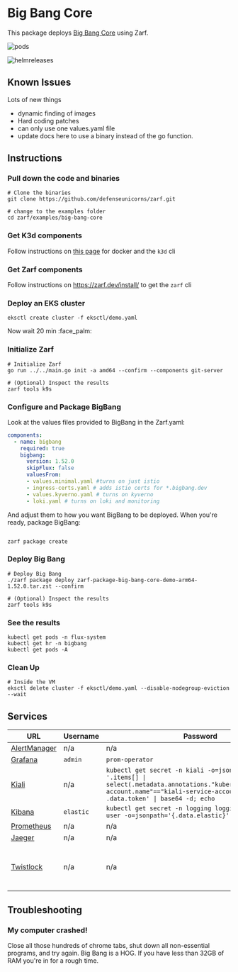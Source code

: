 # Big Bang Core

This package deploys [Big Bang Core](https://repo1.dso.mil/platform-one/big-bang/bigbang) using Zarf.

![pods](./images/pods.png)

![helmreleases](./images/helmreleases.png)

## Known Issues

Lots of new things
* dynamic finding of images
* Hard coding patches
* can only use one values.yaml file
* update docs here to use a binary instead of the go function.

## Instructions

### Pull down the code and binaries

```shell
# Clone the binaries
git clone https://github.com/defenseunicorns/zarf.git

# change to the examples folder
cd zarf/examples/big-bang-core

```

### Get K3d components

Follow instructions on [this page](../../docs/13-walkthroughs/index.md#walk-through-prerequisites) for docker and the `k3d` cli

### Get Zarf components

Follow instructions on  https://zarf.dev/install/ to get the `zarf` cli

### Deploy an EKS cluster

```shell
eksctl create cluster -f eksctl/demo.yaml
```

Now wait 20 min :face_palm:

### Initialize Zarf

```shell
# Initialize Zarf
go run ../../main.go init -a amd64 --confirm --components git-server

# (Optional) Inspect the results
zarf tools k9s
```


### Configure and Package BigBang

Look at the values files provided to BigBang in the Zarf.yaml:

```yaml
components:
  - name: bigbang
    required: true
    bigbang:
      version: 1.52.0
      skipFlux: false
      valuesFrom:
      - values.minimal.yaml #turns on just istio
      - ingress-certs.yaml # adds istio certs for *.bigbang.dev
      - values.kyverno.yaml # turns on kyverno
      - loki.yaml # turns on loki and monitoring
```

And adjust them to how you want BigBang to be deployed.  When you're ready, package BigBang:

```shell

zarf package create

```


### Deploy Big Bang

```shell
# Deploy Big Bang
./zarf package deploy zarf-package-big-bang-core-demo-arm64-1.52.0.tar.zst --confirm

# (Optional) Inspect the results
zarf tools k9s
```

### See the results

```shell
kubectl get pods -n flux-system
kubectl get hr -n bigbang
kubectl get pods -A
```


### Clean Up

```shell
# Inside the VM
eksctl delete cluster -f eksctl/demo.yaml --disable-nodegroup-eviction --wait
```

## Services

| URL                                                   | Username  | Password                                                                                                                                                                                   | Notes                                                               |
| ----------------------------------------------------- | --------- | ------------------------------------------------------------------------------------------------------------------------------------------------------------------------------------------ | ------------------------------------------------------------------- |
| [AlertManager](https://alertmanager.bigbang.dev:8443) | n/a       | n/a                                                                                                                                                                                        | Unauthenticated                                                     |
| [Grafana](https://grafana.bigbang.dev:8443)           | `admin`   | `prom-operator`                                                                                                                                                                            |                                                                     |
| [Kiali](https://kiali.bigbang.dev:8443)               | n/a       | `kubectl get secret -n kiali -o=json \| jq -r '.items[] \| select(.metadata.annotations."kubernetes.io/service-account.name"=="kiali-service-account") \| .data.token' \| base64 -d; echo` |                                                                     |
| [Kibana](https://kibana.bigbang.dev:8443)             | `elastic` | `kubectl get secret -n logging logging-ek-es-elastic-user -o=jsonpath='{.data.elastic}' \| base64 -d; echo`                                                                                |                                                                     |
| [Prometheus](https://prometheus.bigbang.dev:8443)     | n/a       | n/a                                                                                                                                                                                        | Unauthenticated                                                     |
| [Jaeger](https://tracing.bigbang.dev:8443)            | n/a       | n/a                                                                                                                                                                                        | Unauthenticated                                                     |
| [Twistlock](https://twistlock.bigbang.dev:8443)       | n/a       | n/a                                                                                                                                                                                        | Twistlock has you create an admin account the first time you log in |

## Troubleshooting

### My computer crashed!
Close all those hundreds of chrome tabs, shut down all non-essential programs, and try again. Big Bang is a HOG. If you have less than 32GB of RAM you're in for a rough time.
